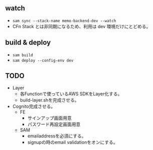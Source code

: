 ## watch

- `sam sync --stack-name memo-backend-dev --watch`
- CFn Stack とは非同期になるため、利用は dev 環境だけにとどめる。

## build & deploy

- `sam build`
- `sam deploy --config-env dev`

## TODO
- Layer
  - 各Functionで使っているAWS SDKをLayer化する。
  - build-layer.shを完成させる。
- Cognito完成させる。
  - FE
    - サインアップ画面用意
    - パスワード再設定画面用意
  - SAM
    - emailaddressを必須にする。
    - signupの時のemail validationをオンにする。